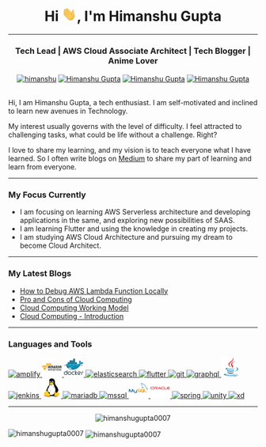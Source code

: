 <h1 align="center">Hi <img src="https://raw.githubusercontent.com/ABSphreak/ABSphreak/master/gifs/Hi.gif" width="30px">, I'm Himanshu Gupta</h1>
<hr>
<h3 align="center">Tech Lead | AWS Cloud Associate Architect | Tech Blogger | Anime Lover</h3>
<p align="center">
<a href="https://www.linkedin.com/in/himanshu-gupta-5474369/" target="blank"><img align="center" src="https://cdn.jsdelivr.net/npm/simple-icons@3.0.1/icons/linkedin.svg" alt="himanshu" height="30" width="40" /></a>
<a href="https://www.facebook.com/himanshugupta0007/" target="blank"><img align="center" src="https://cdn.jsdelivr.net/npm/simple-icons@3.0.1/icons/facebook.svg" alt="Himanshu Gupta" height="30" width="40" /></a>
<a href="https://twitter.com/guphim9780" target="blank"><img align="center" src="https://cdn.jsdelivr.net/npm/simple-icons@3.0.1/icons/twitter.svg" alt="Himanshu Gupta" height="30" width="40" /></a>
<a href="https://medium.com/@himanshugupta0007" target="blank"><img align="center" src="https://cdn.jsdelivr.net/npm/simple-icons@3.0.1/icons/medium.svg" alt="Himanshu Gupta" height="30" width="40" /></a>
</p>
<br>
Hi, I am Himanshu Gupta, a tech enthusiast. I am self-motivated and inclined to learn new avenues in Technology. 

My interest usually governs with the level of difficulty. I feel attracted to challenging tasks, what could be life without a challenge. Right?

I love to share my learning, and my vision is to teach everyone what I have learned. So I often write blogs on [Medium](https://medium.com/@himanshugupta0007) to share my part of learning and learn from everyone.
<hr>

### My Focus Currently

- I am focusing on learning AWS Serverless architecture and developing applications in the same, and exploring new possibilities of SAAS.
- I am learning Flutter and using the knowledge in creating my projects.
- I am studying AWS Cloud Architecture and pursuing my dream to become Cloud Architect.

<hr>

### My Latest Blogs

- [How to Debug AWS Lambda Function Locally](https://medium.com/programmers-block/how-to-debug-aws-lambda-java-function-in-eclipse-locally-a2bd172b423d)
- [Pro and Cons of Cloud Computing](https://medium.com/@himanshugupta0007/pros-and-cons-of-cloud-computing-e3227f3bf433)
- [Cloud Computing Working Model](https://medium.datadriveninvestor.com/cloud-computing-working-model-2ab1b6887b4c)
- [Cloud Computing - Introduction](https://medium.datadriveninvestor.com/cloud-computing-introduction-fad95af49544)

<hr>

### Languages and Tools

<p align="left"> <a href="https://aws.amazon.com/amplify/" target="_blank"> <img src="https://docs.amplify.aws/assets/logo-dark.svg" alt="amplify" width="40" height="40"/> </a> <a href="https://aws.amazon.com" target="_blank"> <img src="https://raw.githubusercontent.com/devicons/devicon/master/icons/amazonwebservices/amazonwebservices-original-wordmark.svg" alt="aws" width="40" height="40"/> </a> <a href="https://www.docker.com/" target="_blank"> <img src="https://raw.githubusercontent.com/devicons/devicon/master/icons/docker/docker-original-wordmark.svg" alt="docker" width="40" height="40"/> </a> <a href="https://www.elastic.co" target="_blank"> <img src="https://www.vectorlogo.zone/logos/elastic/elastic-icon.svg" alt="elasticsearch" width="40" height="40"/> </a> <a href="https://flutter.dev" target="_blank"> <img src="https://www.vectorlogo.zone/logos/flutterio/flutterio-icon.svg" alt="flutter" width="40" height="40"/> </a> <a href="https://git-scm.com/" target="_blank"> <img src="https://www.vectorlogo.zone/logos/git-scm/git-scm-icon.svg" alt="git" width="40" height="40"/> </a> <a href="https://graphql.org" target="_blank"> <img src="https://www.vectorlogo.zone/logos/graphql/graphql-icon.svg" alt="graphql" width="40" height="40"/> </a> <a href="https://www.java.com" target="_blank"> <img src="https://raw.githubusercontent.com/devicons/devicon/master/icons/java/java-original.svg" alt="java" width="40" height="40"/> </a> <a href="https://www.jenkins.io" target="_blank"> <img src="https://www.vectorlogo.zone/logos/jenkins/jenkins-icon.svg" alt="jenkins" width="40" height="40"/> </a> <a href="https://www.linux.org/" target="_blank"> <img src="https://raw.githubusercontent.com/devicons/devicon/master/icons/linux/linux-original.svg" alt="linux" width="40" height="40"/> </a> <a href="https://mariadb.org/" target="_blank"> <img src="https://www.vectorlogo.zone/logos/mariadb/mariadb-icon.svg" alt="mariadb" width="40" height="40"/> </a> <a href="https://www.microsoft.com/en-us/sql-server" target="_blank"> <img src="https://www.svgrepo.com/show/303229/microsoft-sql-server-logo.svg" alt="mssql" width="40" height="40"/> </a> <a href="https://www.mysql.com/" target="_blank"> <img src="https://raw.githubusercontent.com/devicons/devicon/master/icons/mysql/mysql-original-wordmark.svg" alt="mysql" width="40" height="40"/> </a> <a href="https://www.oracle.com/" target="_blank"> <img src="https://raw.githubusercontent.com/devicons/devicon/master/icons/oracle/oracle-original.svg" alt="oracle" width="40" height="40"/> </a> <a href="https://spring.io/" target="_blank"> <img src="https://www.vectorlogo.zone/logos/springio/springio-icon.svg" alt="spring" width="40" height="40"/> </a> <a href="https://unity.com/" target="_blank"> <img src="https://www.vectorlogo.zone/logos/unity3d/unity3d-icon.svg" alt="unity" width="40" height="40"/> </a> <a href="https://www.adobe.com/products/xd.html" target="_blank"> <img src="https://cdn.worldvectorlogo.com/logos/adobe-xd.svg" alt="xd" width="40" height="40"/> </a> </p>

<hr>



<p align="center"> <img src="https://komarev.com/ghpvc/?username=himanshugupta0007&label=Profile%20views&color=0e75b6&style=flat" alt="himanshugupta0007" /> </p>
<p><img align="left" src="https://github-readme-stats.vercel.app/api/top-langs?username=himanshugupta0007&show_icons=true&locale=en&layout=compact" alt="himanshugupta0007" /></p>

<p>&nbsp;<img align="center" src="https://github-readme-stats.vercel.app/api?username=himanshugupta0007&show_icons=true&locale=en" alt="himanshugupta0007" /></p>
